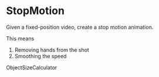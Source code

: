 # StopMotion

Given a fixed-position video, create a stop motion animation.

This means

1. Removing hands from the shot
2. Smoothing the speed


ObjectSizeCalculator


